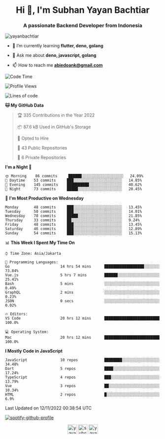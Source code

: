 <h1 align="center">Hi 👋, I'm Subhan Yayan Bachtiar</h1>
<h3 align="center">A passionate Backend Developer from Indonesia</h3>

<p align="left"> <img src="https://komarev.com/ghpvc/?username=yayanbachtiar" alt="yayanbachtiar" /> </p>

- 🌱 I’m currently learning **flutter, deno, golang**

- 💬 Ask me about **deno, javascript, golang**

- 📫 How to reach me **abiedoank@gmail.com**

<!--START_SECTION:waka-->
![Code Time](http://img.shields.io/badge/Code%20Time-5%2C170%20hrs%2026%20mins-blue)

![Profile Views](http://img.shields.io/badge/Profile%20Views-0-blue)

![Lines of code](https://img.shields.io/badge/From%20Hello%20World%20I%27ve%20Written-1%20Million%20lines%20of%20code-blue)

**🐱 My GitHub Data** 

> 🏆 335 Contributions in the Year 2022
 > 
> 📦 87.6 kB Used in GitHub's Storage 
 > 
> 💼 Opted to Hire
 > 
> 📜 43 Public Repositories 
 > 
> 🔑 6 Private Repositories  
 > 
**I'm a Night 🦉** 

```text
🌞 Morning    86 commits     ██████░░░░░░░░░░░░░░░░░░░   24.09% 
🌆 Daytime    53 commits     ███░░░░░░░░░░░░░░░░░░░░░░   14.85% 
🌃 Evening    145 commits    ██████████░░░░░░░░░░░░░░░   40.62% 
🌙 Night      73 commits     █████░░░░░░░░░░░░░░░░░░░░   20.45%

```
📅 **I'm Most Productive on Wednesday** 

```text
Monday       48 commits     ███░░░░░░░░░░░░░░░░░░░░░░   13.45% 
Tuesday      50 commits     ███░░░░░░░░░░░░░░░░░░░░░░   14.01% 
Wednesday    78 commits     █████░░░░░░░░░░░░░░░░░░░░   21.85% 
Thursday     33 commits     ██░░░░░░░░░░░░░░░░░░░░░░░   9.24% 
Friday       48 commits     ███░░░░░░░░░░░░░░░░░░░░░░   13.45% 
Saturday     46 commits     ███░░░░░░░░░░░░░░░░░░░░░░   12.89% 
Sunday       54 commits     ███░░░░░░░░░░░░░░░░░░░░░░   15.13%

```


📊 **This Week I Spent My Time On** 

```text
⌚︎ Time Zone: Asia/Jakarta

💬 Programming Languages: 
Go                       14 hrs 54 mins      ██████████████████░░░░░░░   73.84% 
Vue.js                   5 hrs 7 mins        ██████░░░░░░░░░░░░░░░░░░░   25.41% 
Bash                     5 mins              ░░░░░░░░░░░░░░░░░░░░░░░░░   0.49% 
GraphQL                  2 mins              ░░░░░░░░░░░░░░░░░░░░░░░░░   0.23% 
JSON                     0 secs              ░░░░░░░░░░░░░░░░░░░░░░░░░   0.02%

🔥 Editors: 
VS Code                  20 hrs 12 mins      █████████████████████████   100.0%

💻 Operating System: 
Mac                      20 hrs 12 mins      █████████████████████████   100.0%

```

**I Mostly Code in JavaScript** 

```text
JavaScript               10 repos            ████████░░░░░░░░░░░░░░░░░   34.48% 
Dart                     5 repos             ████░░░░░░░░░░░░░░░░░░░░░   17.24% 
TypeScript               4 repos             ███░░░░░░░░░░░░░░░░░░░░░░   13.79% 
Vue                      3 repos             ██░░░░░░░░░░░░░░░░░░░░░░░   10.34% 
HTML                     2 repos             █░░░░░░░░░░░░░░░░░░░░░░░░   6.9%

```



 Last Updated on 12/11/2022 00:38:54 UTC
<!--END_SECTION:waka-->

[![spotify-github-profile](https://spotify-github-profile.vercel.app/api/view?uid=31qtu2k4v3mbxp7clcmm6imuqq6e&cover_image=true&theme=default&show_offline=false&bar_color=53b14f&bar_color_cover=true)](https://github.com/kittinan/spotify-github-profile)


<p align="center">
<a href="https://dev.to/yayanbachtiar" target="blank"><img align="center" src="https://cdn.jsdelivr.net/npm/simple-icons@3.0.1/icons/dev-dot-to.svg" alt="yayanbachtiar" height="30" width="30" /></a>
<a href="https://linkedin.com/in/subchanyayanbachtiar" target="blank"><img align="center" src="https://cdn.jsdelivr.net/npm/simple-icons@3.0.1/icons/linkedin.svg" alt="subchanyayanbachtiar" height="30" width="30" /></a>
<a href="https://codesandbox.com/yayanbachtiar" target="blank"><img align="center" src="https://cdn.jsdelivr.net/npm/simple-icons@3.0.1/icons/codesandbox.svg" alt="yayanbachtiar" height="30" width="30" /></a>
</p>
